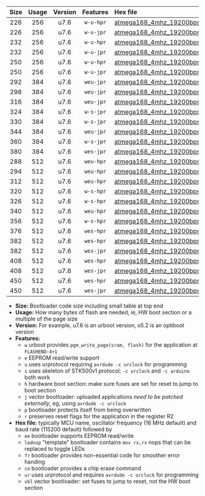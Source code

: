 |Size|Usage|Version|Features|Hex file|
|:-:|:-:|:-:|:-:|:--|
|226|256|u7.6|`w-u-hpr`|[atmega168_4mhz_19200bps_ur.hex](https://raw.githubusercontent.com/stefanrueger/urboot/main/bootloaders/atmega168/fcpu_4mhz/19200_bps/atmega168_4mhz_19200bps_ur.hex)|
|226|256|u7.6|`w-u-jpr`|[atmega168_4mhz_19200bps_ur_vbl.hex](https://raw.githubusercontent.com/stefanrueger/urboot/main/bootloaders/atmega168/fcpu_4mhz/19200_bps/atmega168_4mhz_19200bps_ur_vbl.hex)|
|232|256|u7.6|`w-u-hpr`|[atmega168_4mhz_19200bps_lednop_ur.hex](https://raw.githubusercontent.com/stefanrueger/urboot/main/bootloaders/atmega168/fcpu_4mhz/19200_bps/atmega168_4mhz_19200bps_lednop_ur.hex)|
|232|256|u7.6|`w-u-jpr`|[atmega168_4mhz_19200bps_lednop_ur_vbl.hex](https://raw.githubusercontent.com/stefanrueger/urboot/main/bootloaders/atmega168/fcpu_4mhz/19200_bps/atmega168_4mhz_19200bps_lednop_ur_vbl.hex)|
|250|256|u7.6|`w-u-hpr`|[atmega168_4mhz_19200bps_lednop_fr_ur.hex](https://raw.githubusercontent.com/stefanrueger/urboot/main/bootloaders/atmega168/fcpu_4mhz/19200_bps/atmega168_4mhz_19200bps_lednop_fr_ur.hex)|
|250|256|u7.6|`w-u-jpr`|[atmega168_4mhz_19200bps_lednop_fr_ur_vbl.hex](https://raw.githubusercontent.com/stefanrueger/urboot/main/bootloaders/atmega168/fcpu_4mhz/19200_bps/atmega168_4mhz_19200bps_lednop_fr_ur_vbl.hex)|
|292|384|u7.6|`weu-jpr`|[atmega168_4mhz_19200bps_ee_ur_vbl.hex](https://raw.githubusercontent.com/stefanrueger/urboot/main/bootloaders/atmega168/fcpu_4mhz/19200_bps/atmega168_4mhz_19200bps_ee_ur_vbl.hex)|
|298|384|u7.6|`weu-jpr`|[atmega168_4mhz_19200bps_ee_lednop_ur_vbl.hex](https://raw.githubusercontent.com/stefanrueger/urboot/main/bootloaders/atmega168/fcpu_4mhz/19200_bps/atmega168_4mhz_19200bps_ee_lednop_ur_vbl.hex)|
|316|384|u7.6|`weu-jpr`|[atmega168_4mhz_19200bps_ee_lednop_fr_ur_vbl.hex](https://raw.githubusercontent.com/stefanrueger/urboot/main/bootloaders/atmega168/fcpu_4mhz/19200_bps/atmega168_4mhz_19200bps_ee_lednop_fr_ur_vbl.hex)|
|324|384|u7.6|`w-s-jpr`|[atmega168_4mhz_19200bps_vbl.hex](https://raw.githubusercontent.com/stefanrueger/urboot/main/bootloaders/atmega168/fcpu_4mhz/19200_bps/atmega168_4mhz_19200bps_vbl.hex)|
|330|384|u7.6|`w-s-jpr`|[atmega168_4mhz_19200bps_lednop_vbl.hex](https://raw.githubusercontent.com/stefanrueger/urboot/main/bootloaders/atmega168/fcpu_4mhz/19200_bps/atmega168_4mhz_19200bps_lednop_vbl.hex)|
|344|384|u7.6|`weu-jpr`|[atmega168_4mhz_19200bps_ee_lednop_fr_ce_ur_vbl.hex](https://raw.githubusercontent.com/stefanrueger/urboot/main/bootloaders/atmega168/fcpu_4mhz/19200_bps/atmega168_4mhz_19200bps_ee_lednop_fr_ce_ur_vbl.hex)|
|360|384|u7.6|`w-s-jpr`|[atmega168_4mhz_19200bps_lednop_fr_vbl.hex](https://raw.githubusercontent.com/stefanrueger/urboot/main/bootloaders/atmega168/fcpu_4mhz/19200_bps/atmega168_4mhz_19200bps_lednop_fr_vbl.hex)|
|380|384|u7.6|`wes-jpr`|[atmega168_4mhz_19200bps_ee_vbl.hex](https://raw.githubusercontent.com/stefanrueger/urboot/main/bootloaders/atmega168/fcpu_4mhz/19200_bps/atmega168_4mhz_19200bps_ee_vbl.hex)|
|288|512|u7.6|`weu-hpr`|[atmega168_4mhz_19200bps_ee_ur.hex](https://raw.githubusercontent.com/stefanrueger/urboot/main/bootloaders/atmega168/fcpu_4mhz/19200_bps/atmega168_4mhz_19200bps_ee_ur.hex)|
|294|512|u7.6|`weu-hpr`|[atmega168_4mhz_19200bps_ee_lednop_ur.hex](https://raw.githubusercontent.com/stefanrueger/urboot/main/bootloaders/atmega168/fcpu_4mhz/19200_bps/atmega168_4mhz_19200bps_ee_lednop_ur.hex)|
|312|512|u7.6|`weu-hpr`|[atmega168_4mhz_19200bps_ee_lednop_fr_ur.hex](https://raw.githubusercontent.com/stefanrueger/urboot/main/bootloaders/atmega168/fcpu_4mhz/19200_bps/atmega168_4mhz_19200bps_ee_lednop_fr_ur.hex)|
|320|512|u7.6|`w-s-hpr`|[atmega168_4mhz_19200bps.hex](https://raw.githubusercontent.com/stefanrueger/urboot/main/bootloaders/atmega168/fcpu_4mhz/19200_bps/atmega168_4mhz_19200bps.hex)|
|326|512|u7.6|`w-s-hpr`|[atmega168_4mhz_19200bps_lednop.hex](https://raw.githubusercontent.com/stefanrueger/urboot/main/bootloaders/atmega168/fcpu_4mhz/19200_bps/atmega168_4mhz_19200bps_lednop.hex)|
|340|512|u7.6|`weu-hpr`|[atmega168_4mhz_19200bps_ee_lednop_fr_ce_ur.hex](https://raw.githubusercontent.com/stefanrueger/urboot/main/bootloaders/atmega168/fcpu_4mhz/19200_bps/atmega168_4mhz_19200bps_ee_lednop_fr_ce_ur.hex)|
|356|512|u7.6|`w-s-hpr`|[atmega168_4mhz_19200bps_lednop_fr.hex](https://raw.githubusercontent.com/stefanrueger/urboot/main/bootloaders/atmega168/fcpu_4mhz/19200_bps/atmega168_4mhz_19200bps_lednop_fr.hex)|
|376|512|u7.6|`wes-hpr`|[atmega168_4mhz_19200bps_ee.hex](https://raw.githubusercontent.com/stefanrueger/urboot/main/bootloaders/atmega168/fcpu_4mhz/19200_bps/atmega168_4mhz_19200bps_ee.hex)|
|382|512|u7.6|`wes-hpr`|[atmega168_4mhz_19200bps_ee_lednop.hex](https://raw.githubusercontent.com/stefanrueger/urboot/main/bootloaders/atmega168/fcpu_4mhz/19200_bps/atmega168_4mhz_19200bps_ee_lednop.hex)|
|382|512|u7.6|`wes-jpr`|[atmega168_4mhz_19200bps_ee_lednop_vbl.hex](https://raw.githubusercontent.com/stefanrueger/urboot/main/bootloaders/atmega168/fcpu_4mhz/19200_bps/atmega168_4mhz_19200bps_ee_lednop_vbl.hex)|
|408|512|u7.6|`wes-hpr`|[atmega168_4mhz_19200bps_ee_lednop_fr.hex](https://raw.githubusercontent.com/stefanrueger/urboot/main/bootloaders/atmega168/fcpu_4mhz/19200_bps/atmega168_4mhz_19200bps_ee_lednop_fr.hex)|
|408|512|u7.6|`wes-jpr`|[atmega168_4mhz_19200bps_ee_lednop_fr_vbl.hex](https://raw.githubusercontent.com/stefanrueger/urboot/main/bootloaders/atmega168/fcpu_4mhz/19200_bps/atmega168_4mhz_19200bps_ee_lednop_fr_vbl.hex)|
|450|512|u7.6|`wes-hpr`|[atmega168_4mhz_19200bps_ee_lednop_fr_ce.hex](https://raw.githubusercontent.com/stefanrueger/urboot/main/bootloaders/atmega168/fcpu_4mhz/19200_bps/atmega168_4mhz_19200bps_ee_lednop_fr_ce.hex)|
|450|512|u7.6|`wes-jpr`|[atmega168_4mhz_19200bps_ee_lednop_fr_ce_vbl.hex](https://raw.githubusercontent.com/stefanrueger/urboot/main/bootloaders/atmega168/fcpu_4mhz/19200_bps/atmega168_4mhz_19200bps_ee_lednop_fr_ce_vbl.hex)|

- **Size:** Bootloader code size including small table at top end
- **Usage:** How many bytes of flash are needed, ie, HW boot section or a multiple of the page size
- **Version:** For example, u7.6 is an urboot version, o5.2 is an optiboot version
- **Features:**
  + `w` urboot provides `pgm_write_page(sram, flash)` for the application at `FLASHEND-4+1`
  + `e` EEPROM read/write support
  + `u` uses urprotocol requiring `avrdude -c urclock` for programming
  + `s` uses skeleton of STK500v1 protocol; `-c urclock` and `-c arduino` both work
  + `h` hardware boot section: make sure fuses are set for reset to jump to boot section
  + `j` vector bootloader: uploaded applications *need to be patched externally*, eg, using `avrdude -c urclock`
  + `p` bootloader protects itself from being overwritten
  + `r` preserves reset flags for the application in the register R2
- **Hex file:** typically MCU name, oscillator frequency (16 MHz default) and baud rate (115200 default) followed by
  + `ee` bootloader supports EEPROM read/write
  + `lednop` "template" bootloader contains `mov rx,rx` nops that can be replaced to toggle LEDs
  + `fr` bootloader provides non-essential code for smoother error handing
  + `ce` bootloader provides a chip erase command
  + `ur` uses urprotocol and requires `avrdude -c urclock` for programming
  + `vbl` vector bootloader: set fuses to jump to reset, not the HW boot section
